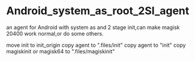 # Android_system_as_root_2SI_agent
an agent for Android with system as and 2 stage init,can make magisk 20400 work normal,or do some others.

move init to init_origin
copy agent to ".files/init"
copy agent to "init"
copy magiskinit or magisk64 to ".files/magiskinit"
